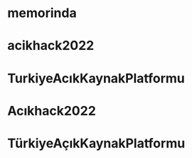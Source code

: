 # memorinda

# acikhack2022 
# TurkiyeAcıkKaynakPlatformu
# Acıkhack2022
# TürkiyeAçıkKaynakPlatformu